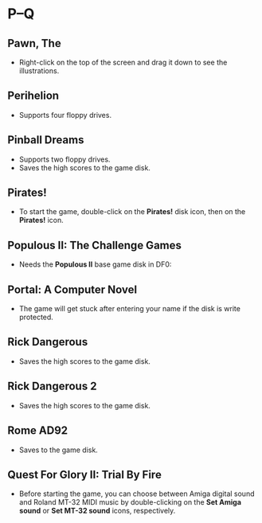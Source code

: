 # P–Q

## Pawn, The

- Right-click on the top of the screen and drag it down to see the
  illustrations.


## Perihelion

- Supports four floppy drives.


## Pinball Dreams

- Supports two floppy drives.
- Saves the high scores to the game disk.


## Pirates!

- To start the game, double-click on the **Pirates!** disk icon, then on the
  **Pirates!** icon.


## Populous II: The Challenge Games

- Needs the **Populous II** base game disk in DF0:


## Portal: A Computer Novel

- The game will get stuck after entering your name if the disk is write
  protected.


## Rick Dangerous

- Saves the high scores to the game disk.


## Rick Dangerous 2

- Saves the high scores to the game disk.


## Rome AD92

- Saves to the game disk.


## Quest For Glory II: Trial By Fire

- Before starting the game, you can choose between Amiga digital sound and
  Roland MT-32 MIDI music by double-clicking on the **Set Amiga sound** or
  **Set MT-32 sound** icons, respectively.


